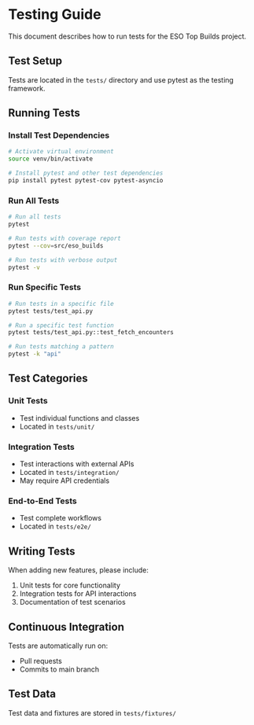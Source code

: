 # Testing Guide

This document describes how to run tests for the ESO Top Builds project.

## Test Setup

Tests are located in the `tests/` directory and use pytest as the testing framework.

## Running Tests

### Install Test Dependencies

```bash
# Activate virtual environment
source venv/bin/activate

# Install pytest and other test dependencies
pip install pytest pytest-cov pytest-asyncio
```

### Run All Tests

```bash
# Run all tests
pytest

# Run tests with coverage report
pytest --cov=src/eso_builds

# Run tests with verbose output
pytest -v
```

### Run Specific Tests

```bash
# Run tests in a specific file
pytest tests/test_api.py

# Run a specific test function
pytest tests/test_api.py::test_fetch_encounters

# Run tests matching a pattern
pytest -k "api"
```

## Test Categories

### Unit Tests
- Test individual functions and classes
- Located in `tests/unit/`

### Integration Tests
- Test interactions with external APIs
- Located in `tests/integration/`
- May require API credentials

### End-to-End Tests
- Test complete workflows
- Located in `tests/e2e/`

## Writing Tests

When adding new features, please include:
1. Unit tests for core functionality
2. Integration tests for API interactions
3. Documentation of test scenarios

## Continuous Integration

Tests are automatically run on:
- Pull requests
- Commits to main branch

## Test Data

Test data and fixtures are stored in `tests/fixtures/`
